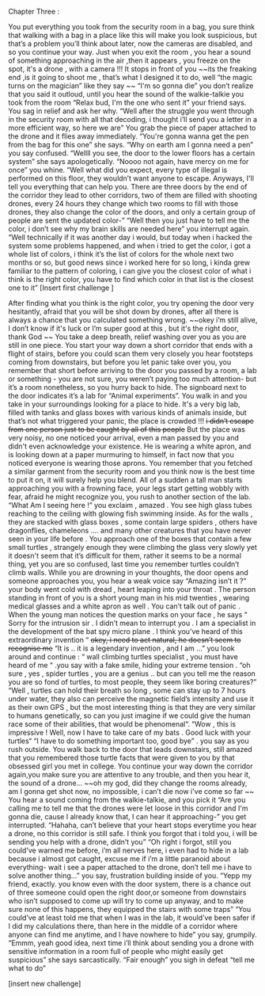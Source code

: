 Chapter Three  :


You put everything you took from the security room in a bag, you sure think that walking with a bag in a place like this will make you look suspicious, but that’s a problem you’ll think about later, now the cameras are disabled, and so you continue your way.
Just when you exit the room , you hear a sound of something approaching in the air ,then it appears , you freeze on the spot, it's a drone , with a camera !!! It stops in front of you
~~its the freaking end ,is it going to shoot me , that’s what I designed it to do, well  “the magic turns on the magician” like they say ~~
“I'm so gonna die” you don’t realize that you said it outloud, until you hear the sound of the walkie-talkie you took from the room
 “Relax bud, I'm the one who sent it” your friend says. You sag in relief and ask her why.
“Well after the struggle you went through in the security room with all that decoding, i thought i’ll send you a letter in a more efficient way, so here we are”
You grab the piece of paper attached to the drone and it flies away immediately.
“You're gonna wanna get the pen from the bag for this one” she says.
“Why on earth am I gonna need a pen” you say confused.
“Wellll you see, the door to the lower floors has a certain system” she says apologetically.
“Noooo not again, have mercy on me for once” you whine.
“Well what did you expect, every type of illegal is performed on this floor, they wouldn’t want anyone to escape. Anyways, I'll tell you everything that can help you.
There are three doors by the end of the corridor they lead to other corridors, two of them are filled with shooting drones, every 24 hours they change which two rooms to fill with those drones, they also change the color of the doors, and only a certain group of people are sent the updated color-”
“Well then you just have to tell me the color, i don’t see why my brain skills are needed here” you interrupt again.
“Well technically if it was another day i would, but  today when i hacked the system some problems happened, and when i tried to get the color, i got a whole list of colors, i think it’s the list of colors for the whole next two months or so, but good news since i worked here for so long, i kinda grew familiar to the pattern of coloring, i can give you the closest color of what i think is the right color, you have to find which color in that list is the closest one to it”
 [Insert first challenge ]


After finding what you think is the right color, you try opening the door very hesitantly, afraid that you will be shot down by drones, after all there is always a chance that you calculated something wrong.
~~okey i’m still alive, I don’t know if it's luck or I’m super good at this , but it's the right door, thank God ~~
You take a deep breath, relief washing over you as you are still in one piece. You start your way down a short corridor that ends with a flight of stairs, before you could scan them very closely you hear footsteps coming from downstairs, but before you let panic take over you, you remember that short before arriving to the door you passed by a room,  a lab or something - you are not sure, you weren’t paying too much attention- but it’s a room nonetheless, so you hurry back to hide.
The signboard next to the door indicates it’s a lab for “Animal experiments”.
You walk in and you take in your surroundings looking for a place to hide. It's a very big lab, filled with tanks and glass boxes with various kinds of animals inside, but that’s not what triggered your panic, the place is crowded !!!
~~i didn’t escape from one person just to be caught by all of this people~~
But the place was very noisy, no one noticed your arrival, even a man passed by you and didn't even acknowledge your existence. He is wearing a white apron, and is looking down at a paper murmuring to himself, in fact now that you noticed everyone is wearing those aprons. You remember that you fetched a similar garment from the security room and you think now is the best time to put it on, it will surely help you blend.
All of a sudden a tall man starts approaching you with a frowning face, your legs start getting wobbly with fear, afraid he might recognize you, you rush to another section of the lab.
 “What Am I seeing here !” you exclaim , amazed .
You see high glass tubes reaching to the ceiling with glowing fish swimming inside. As for the walls , they are stacked with glass boxes , some contain large spiders , others have dragonflies, chameleons …. and many other creatures that you have never seen in your life before .
You approach one of the boxes that contain a few small turtles , strangely enough they were climbing the glass very slowly yet it doesn't seem that it’s difficult for them, rather it seems to be a normal thing, yet you are so confused, last time you remember turtles couldn’t climb walls.
While you are drowning in your thoughts, the door opens and someone approaches you, you hear a weak voice say
“Amazing isn’t it ?”  your body went cold with dread , heart leaping into your throat .
The person standing in front of you is a short young man in his mid twenties , wearing medical glasses and a white apron as well .
You can’t talk out of panic . When the young man notices the question marks on your face , he says
“ Sorry for the intrusion sir . I didn’t mean to interrupt you . I am a specialist in the development of the bat spy micro plane . I think you’ve heard of this extraordinary invention “
~~okey, i need to act natural, he doesn’t seem to recognise me~~
“It is .. it is a legendary invention , and I am …” you look around and continue : “ wall climbing turtles specialist , you must have heard of me “ .you say with a fake smile, hiding your extreme tension .
“oh sure , yes , spider turtles , you are a genius .. but can you tell me the reason you are so fond of turtles, to most people, they seem like boring creatures?”
“Well , turtles can hold their breath so long , some can stay up to 7 hours under water, they also can perceive the magnetic field’s intensity and use it as their own GPS , but the most interesting thing is that they are very similar to humans genetically, so can you just imagine if we could give the human race some of their abilities, that would be phenomenal“.
“Wow , this is impressive ! Well, now I have to take care of my bats . Good luck  with your turtles“
“I have to do something important too, good bye” . you say as you rush outside.
You walk back to the door that leads downstairs, still amazed that you remembered those turtle facts that were given to you by that obsessed girl you met in college.
You continue your way down the corridor again,you make sure you are attentive to any trouble, and then you hear it, the sound of a drone…
~~oh my god, did they change the rooms already, am I gonna get shot now, no impossible, i can’t die now i've come so far ~~
You hear a sound coming from the walkie-talkie, and you pick it
“Are you calling me to tell me that the drones were let loose in this corridor and I'm gonna die, cause I already know that, I can hear it approaching-” you get interrupted.
“Hahaha, can’t believe that your heart stops everytime you hear a drone, no this corridor is still safe.
I think you forgot that i told you, i will be sending you help with a drone, didn’t you” 
“Oh right i forgot, still you could’ve warned me before, i’m all nerves here, i even had to hide in a lab because i almost got caught, excuse me if i’m a little paranoid about everything- wait i see a paper attached to the drone, don’t tell me i have to solve another thing…” you say, frustration building inside of you.
“Yepp my friend, exactly.
you know even with the door system, there is a chance out of three someone could open the right door,or someone from downstairs who isn’t supposed to come up will try to come up anyway, and to make sure none of this happens, they equipped the stairs with some traps”
“You could’ve at least told me that when I was in the lab, it would’ve been safer if I did my calculations there, than here in the middle of a corridor where anyone can find me anytime, and I have nowhere to hide” you say, grumpily.
“Emmm, yeah good idea, next time i’ll think about sending you a drone with sensitive information in a room full of people who might easily get suspicious” she says sarcastically.
“Fair enough” you sigh in defeat “tell me what to do”
 
[insert new challenge]








